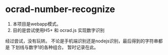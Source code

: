 # ocrad-number-recognize

1. 本项目是webapp模式。
2. 目的是尝试使用H5+ 和 ocrad.js 实现数字识别

经过尝试，没有玩转。
不论是手机端识别还是nodejs识别，最后得到的字符串都是 下划线与数字1的各种组合。
暂时记录在此。